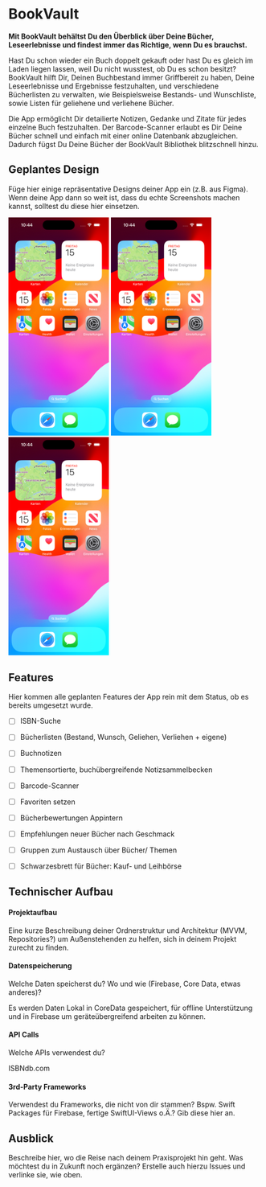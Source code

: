 # BookVault

**Mit BookVault behältst Du den Überblick über Deine Bücher, Leseerlebnisse und findest immer das Richtige, wenn Du es brauchst.**

Hast Du schon wieder ein Buch doppelt gekauft oder hast Du es gleich im Laden liegen lassen, weil Du nicht wusstest, ob Du es schon besitzt? BookVault hilft Dir, Deinen Buchbestand immer Griffbereit zu haben, Deine Leseerlebnisse und Ergebnisse festzuhalten, und verschiedene Bücherlisten zu verwalten, wie Beispielsweise Bestands- und Wunschliste, sowie Listen für geliehene und verliehene Bücher.

Die App ermöglicht Dir detailierte Notizen, Gedanke und Zitate für jedes einzelne Buch festzuhalten. Der Barcode-Scanner erlaubt es Dir Deine Bücher schnell und einfach mit einer online Datenbank abzugleichen. Dadurch fügst Du Deine Bücher der BookVault Bibliothek blitzschnell hinzu.

## Geplantes Design
Füge hier einige repräsentative Designs deiner App ein (z.B. aus Figma).
Wenn deine App dann so weit ist, dass du echte Screenshots machen kannst, solltest du diese hier einsetzen.
<p>
  <img src="./img/app_design_1.png" width="200">
  <img src="./img/app_design_2.png" width="200">
  <img src="./img/app_design_3.png" width="200">
</p>


## Features
Hier kommen alle geplanten Features der App rein mit dem Status, ob es bereits umgesetzt wurde.

- [ ] ISBN-Suche
- [ ] Bücherlisten (Bestand, Wunsch, Geliehen, Verliehen + eigene)
- [ ] Buchnotizen
- [ ] Themensortierte, buchübergreifende Notizsammelbecken
- [ ] Barcode-Scanner
- [ ] Favoriten setzen
- [ ] Bücherbewertungen Appintern
- [ ] Empfehlungen neuer Bücher nach Geschmack 
- [ ] Gruppen zum Austausch über Bücher/ Themen
- [ ] Schwarzesbrett für Bücher: Kauf- und Leihbörse


## Technischer Aufbau

#### Projektaufbau
Eine kurze Beschreibung deiner Ordnerstruktur und Architektur (MVVM, Repositories?) um Außenstehenden zu helfen, sich in deinem Projekt zurecht zu finden.

#### Datenspeicherung
Welche Daten speicherst du? Wo und wie (Firebase, Core Data, etwas anderes)?

Es werden Daten Lokal in CoreData gespeichert, für offline Unterstützung und in Firebase um geräteübergreifend arbeiten zu können.

#### API Calls
Welche APIs verwendest du?

ISBNdb.com

#### 3rd-Party Frameworks
Verwendest du Frameworks, die nicht von dir stammen? Bspw. Swift Packages für Firebase, fertige SwiftUI-Views o.Ä.? Gib diese hier an.


## Ausblick
Beschreibe hier, wo die Reise nach deinem Praxisprojekt hin geht. Was möchtest du in Zukunft noch ergänzen? Erstelle auch hierzu Issues und verlinke sie, wie oben.
 
